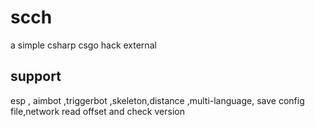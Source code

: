 # scch
a simple csharp csgo hack external
## support
esp , aimbot ,triggerbot ,skeleton,distance ,multi-language, save config file,network read offset and check version  
